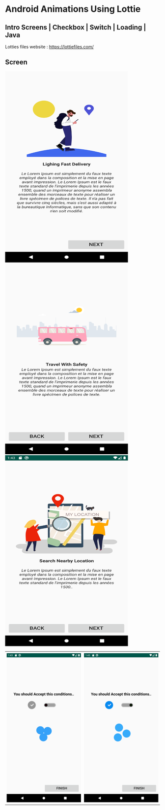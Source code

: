 # Android Animations Using Lottie 

## Intro Screens | Checkbox | Switch | Loading | Java


Lotties files website :
https://lottiefiles.com/

## Screen

<img src="screens/first_screen.png" width="400" height="620" padding="5px" />

<img src="screens/travel_screen.png" width="400" height="620" padding="5px" />

<img src="screens/search_location_screen.png" width="400" height="620" padding="5px" />

<table>
    <tr>
        <td style="padding:5px">
            <img src="screens/last_screen1.png">
        </td>
        <td style="padding:5px">
            <img src="screens/last_screen2.png">
        </td>
    </tr>
</table>
